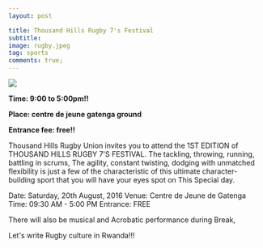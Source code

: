 ```yaml
---
layout: post

title: Thousand Hills Rugby 7's Festival
subtitle: 
image: rugby.jpeg
tag: sports
comments: true;
---
```

<img src="{{site.github.url}}/img/rugby.jpeg">

<strong>Time: 9:00 to 5:00pm!!</strong>

<strong>Place: centre de jeune gatenga ground </strong>

<strong>Entrance fee: free!!</strong>

Thousand Hills Rugby Union invites you to attend
the 1ST EDITION of THOUSAND HILLS RUGBY 7'S FESTIVAL.
The tackling, throwing, running, battling in scrums,
The agility, constant twisting, dodging with unmatched flexibility
is just a few of the characteristic of this ultimate character-building sport
that you will have your eyes spot on This Special day.

Date: Saturday, 20th August, 2016
Venue: Centre de Jeune de Gatenga
Time: 09:30 AM - 5:00 PM
Entrance: FREE

There will also be musical and Acrobatic performance during Break,

Let's write Rugby culture in Rwanda!!!

